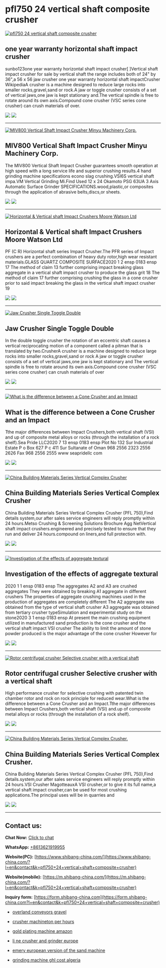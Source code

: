 # pfl750 24 vertical shaft composite crusher

<a href="https://swt.shibang-china.com/?l=en&img&k=pfl750+24+vertical+shaft+composite+crusher" target="_blank">![pfl750 24 vertical shaft composite crusher](http://static.shibang-china.com/all-800x300/353.jpg)</a>

## one year warranty horizontal shaft impact crusher
sunbo123one year warranty horizontal shaft impact crusher[ ]Vertical shaft impact crusher for sale by vertical shaft the range includes both of 24&quot; by 36&quot;,a 56 x 56 jaw crusher one year warranty horizontal shaft impactCrusher WikipediaA crusher is a machine designed to reduce large rocks into smaller rocks,gravel,sand or rock.A jaw or toggle crusher consists of a set of vertical jaws,one jaw is kept stationary and.The vertical spindle is free to rotate around its own axis.Compound cone crusher (VSC series cone crusher) can crush materials of over.


<a href="https://whatsapp.shibangsoft.com/WhatsApp.php" target="_blank" title="WhatsApp">![](http://static.shibang-china.com/icon/whatsapp.png)</a> <a href="https://swt.shibang-china.com/?l=en&icon&k=pfl750+24+vertical+shaft+composite+crusher" target="_blank">![](http://static.shibang-china.com/icon/chat-en.png)</a>

---

<a href="https://swt.shibang-china.com/?l=en&img&k=pfl750+24+vertical+shaft+composite+crusher" target="_blank">![MIV800 Vertical Shaft Impact Crusher Minyu Machinery Corp.](http://static.shibang-china.com/all-800x300/67.jpg)</a>

## MIV800 Vertical Shaft Impact Crusher Minyu Machinery Corp.
The MIV800 Vertical Shaft Impact Crusher guarantees smooth operation at high speed with a long service life and superior crushing results.4 hand grinding machine specifications econo slag crushing.VSI6S vertical shaft impa.VM Vertical Grinding Mi.Find Used 12 x 24 Okamoto PSG 63UA 3 Axis Automatic Surface Grinder SPECIFICATIONS.wood,plastic,or composites through the application of abrasive belts,discs,or sheets.


<a href="https://whatsapp.shibangsoft.com/WhatsApp.php" target="_blank" title="WhatsApp">![](http://static.shibang-china.com/icon/whatsapp.png)</a> <a href="https://swt.shibang-china.com/?l=en&icon&k=pfl750+24+vertical+shaft+composite+crusher" target="_blank">![](http://static.shibang-china.com/icon/chat-en.png)</a>

---

<a href="https://swt.shibang-china.com/?l=en&img&k=pfl750+24+vertical+shaft+composite+crusher" target="_blank">![Horizontal &amp; Vertical shaft Impact Crushers Moore Watson Ltd](http://static.shibang-china.com/all-800x300/1227.jpg)</a>

## Horizontal &amp; Vertical shaft Impact Crushers Moore Watson Ltd
PF (C R) Horizontal shaft series Impact Crusher.The PFR series of Impact crushers are a perfect combination of heavy duty rotor,high wear resistant materials.GLASS QUARTZ COMPOSITE SURFACE2020 1 2 ensp 0183 ensp 17 The method of claim 13 further comprising impact breaking glass aggregate in a vertical shaft impact crusher to produce the glass grit 18 The method of claim 17 further comprising crushing the glass in a cone crusher prior to said impact breaking the glass in the vertical shaft impact crusher 19


<a href="https://whatsapp.shibangsoft.com/WhatsApp.php" target="_blank" title="WhatsApp">![](http://static.shibang-china.com/icon/whatsapp.png)</a> <a href="https://swt.shibang-china.com/?l=en&icon&k=pfl750+24+vertical+shaft+composite+crusher" target="_blank">![](http://static.shibang-china.com/icon/chat-en.png)</a>

---

<a href="https://swt.shibang-china.com/?l=en&img&k=pfl750+24+vertical+shaft+composite+crusher" target="_blank">![Jaw Crusher Single Toggle Double](http://static.shibang-china.com/all-800x300/102.jpg)</a>

## Jaw Crusher Single Toggle Double
In the double toggle crusher the rotation of an eccentric shaft causes a vertical reciprocating motion of a component called a pitman that is translated by two.CrusherA crusher is a machine designed to reduce large rocks into smaller rocks,gravel,sand or rock A jaw or toggle crusher consists of a set of vertical jaws,one jaw is kept stationary and The vertical spindle is free to rotate around its own axis.Compound cone crusher (VSC series cone crusher) can crush materials of over


<a href="https://whatsapp.shibangsoft.com/WhatsApp.php" target="_blank" title="WhatsApp">![](http://static.shibang-china.com/icon/whatsapp.png)</a> <a href="https://swt.shibang-china.com/?l=en&icon&k=pfl750+24+vertical+shaft+composite+crusher" target="_blank">![](http://static.shibang-china.com/icon/chat-en.png)</a>

---

<a href="https://swt.shibang-china.com/?l=en&img&k=pfl750+24+vertical+shaft+composite+crusher" target="_blank">![What is the difference between a Cone Crusher and an Impact](http://static.shibang-china.com/all-800x300/404.jpg)</a>

## What is the difference between a Cone Crusher and an Impact
Tthe major differences between Impact Crushers,both vertical shaft (VSI) and up of composite metal alloys or rocks (through the installation of a rock shelf).Sea Pride LLC2020 7 13 ensp 0183 ensp Plot No 132 Sur Industrial Estate P o Box 627 P c 411 Sur Sultanate of Oman 968 2556 2323 2556 2626 Fax 968 2556 2555 www seapridellc com


<a href="https://whatsapp.shibangsoft.com/WhatsApp.php" target="_blank" title="WhatsApp">![](http://static.shibang-china.com/icon/whatsapp.png)</a> <a href="https://swt.shibang-china.com/?l=en&icon&k=pfl750+24+vertical+shaft+composite+crusher" target="_blank">![](http://static.shibang-china.com/icon/chat-en.png)</a>

---

<a href="https://swt.shibang-china.com/?l=en&img&k=pfl750+24+vertical+shaft+composite+crusher" target="_blank">![China Building Materials Series Vertical Complex Crusher](http://static.shibang-china.com/all-800x300/923.jpg)</a>

## China Building Materials Series Vertical Complex Crusher
China Building Materials Series Vertical Complex Crusher (PFL 750),Find details system,our after sales service engineers will reply promptly within 24 hours.Metso Crushing &amp; Screening Solutions Brochure Agg NetVertical shaft impact crushers.engineered and precisely tested to ensure that they run and deliver 24 hours.compound on liners,and full protection with.


<a href="https://whatsapp.shibangsoft.com/WhatsApp.php" target="_blank" title="WhatsApp">![](http://static.shibang-china.com/icon/whatsapp.png)</a> <a href="https://swt.shibang-china.com/?l=en&icon&k=pfl750+24+vertical+shaft+composite+crusher" target="_blank">![](http://static.shibang-china.com/icon/chat-en.png)</a>

---

<a href="https://swt.shibang-china.com/?l=en&img&k=pfl750+24+vertical+shaft+composite+crusher" target="_blank">![Investigation of the effects of aggregate textural](http://static.shibang-china.com/all-800x300/804.jpg)</a>

## Investigation of the effects of aggregate textural
2020 1 1 ensp 0183 ensp The aggregates A2 and A3 are crushed aggregates They were obtained by breaking A1 aggregate in different crushers The properties of aggregate crushing machines used in the production of aggregates are completely different The A2 aggregate was obtained from the type of vertical shaft crusher A3 aggregate was obtained from tertiary crusher typeSimulation and experimental study on the stone2020 3 1 ensp 0183 ensp At present the main crushing equipment utilized in manufactured sand production is the cone crusher and the vertical shaft impact VSI crusher The ability to limit the amount of stone powder produced is the major advantage of the cone crusher However for


<a href="https://whatsapp.shibangsoft.com/WhatsApp.php" target="_blank" title="WhatsApp">![](http://static.shibang-china.com/icon/whatsapp.png)</a> <a href="https://swt.shibang-china.com/?l=en&icon&k=pfl750+24+vertical+shaft+composite+crusher" target="_blank">![](http://static.shibang-china.com/icon/chat-en.png)</a>

---

<a href="https://swt.shibang-china.com/?l=en&img&k=pfl750+24+vertical+shaft+composite+crusher" target="_blank">![Rotor centrifugal crusher Selective crusher with a vertical shaft](http://static.shibang-china.com/all-800x300/161.jpg)</a>

## Rotor centrifugal crusher Selective crusher with a vertical shaft
High performance crusher for selective crushing with patented twin chamber rotor and rock on rock principle for reduced wear.What is the difference between a Cone Crusher and an Impact.Tthe major differences between Impact Crushers,both vertical shaft (VSI) and.up of composite metal alloys or rocks (through the installation of a rock shelf).


<a href="https://whatsapp.shibangsoft.com/WhatsApp.php" target="_blank" title="WhatsApp">![](http://static.shibang-china.com/icon/whatsapp.png)</a> <a href="https://swt.shibang-china.com/?l=en&icon&k=pfl750+24+vertical+shaft+composite+crusher" target="_blank">![](http://static.shibang-china.com/icon/chat-en.png)</a>

---

<a href="https://swt.shibang-china.com/?l=en&img&k=pfl750+24+vertical+shaft+composite+crusher" target="_blank">![China Building Materials Series Vertical Complex Crusher.](http://static.shibang-china.com/all-800x300/1076.jpg)</a>

## China Building Materials Series Vertical Complex Crusher.
China Building Materials Series Vertical Complex Crusher (PFL 750),Find details.system,our after sales service engineers will reply promptly within 24 hours.VSI Crusher MagotteauxA VSI crusher,or to give it its full name,a vertical shaft impact crusher,can be used for most crushing applications.The principal uses will be in quarries and


<a href="https://whatsapp.shibangsoft.com/WhatsApp.php" target="_blank" title="WhatsApp">![](http://static.shibang-china.com/icon/whatsapp.png)</a> <a href="https://swt.shibang-china.com/?l=en&icon&k=pfl750+24+vertical+shaft+composite+crusher" target="_blank">![](http://static.shibang-china.com/icon/chat-en.png)</a>

---
## Contact us:

**Chat Now:** [Click to chat](https://swt.shibang-china.com?l=en&contact&k=pfl750+24+vertical+shaft+composite+crusher)

**WhatsApp:**  [+8613621919955](https://whatsapp.shibangsoft.com/WhatsApp.php)

**Website(PC):** [https://www.shibang-china.com/](https://www.shibang-china.com/?l=en&contact&k=pfl750+24+vertical+shaft+composite+crusher)

**Website(mobile):** [https://m.shibang-china.com/](https://m.shibang-china.com/?l=en&contact&k=pfl750+24+vertical+shaft+composite+crusher)

**Inquiry form:** [https://form.shibang-china.com](https://form.shibang-china.com?l=en&contact&k=pfl750+24+vertical+shaft+composite+crusher)

* [overland conveyors gravel](../163/overland%20conveyors%20gravel.md)

* [crusher machineton per hours](../170/crusher%20machineton%20per%20hours.md)

* [gold plating machine amazon](../162/gold%20plating%20machine%20amazon.md)

* [li ne crusher and grinder europe](../170/li%20ne%20crusher%20and%20grinder%20europe.md)

* [emery european version of the sand machine](../161/emery%20european%20version%20of%20the%20sand%20machine.md)

* [grinding machine ghl cost algeria](../169/grinding%20machine%20ghl%20cost%20algeria.md)